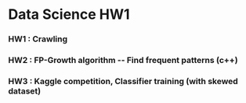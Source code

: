 # Data Science HW1

### HW1 : Crawling
### HW2 : FP-Growth algorithm -- Find frequent patterns (c++)
### HW3 : Kaggle competition, Classifier training (with skewed dataset)

